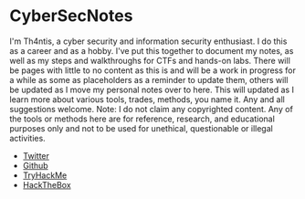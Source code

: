 # CyberSecNotes

I'm Th4ntis, a cyber security and information security enthusiast. I do this as a career and as a hobby. I've put this together to document my notes, as well as my steps and walkthroughs for CTFs and hands-on labs. 
There will be pages with little to no content as this is and will be a work in progress for a while as some as placeholders as a reminder to update them, others will be updated as I move my personal notes over to here. This will updated as I learn more about various tools, trades, methods, you name it.
Any and all suggestions welcome.
Note: I do not claim any copyrighted content. Any of the tools or methods here are for reference, research, and educational purposes only and not to be used for unethical, questionable or illegal activities.


- [Twitter](https://twitter.com/Th4ntis)
- [Github](https://github.com/Th4ntis)
- [TryHackMe](https://tryhackme.com/p/th4ntis)
- [HackTheBox](https://app.hackthebox.com/profile/274909)
